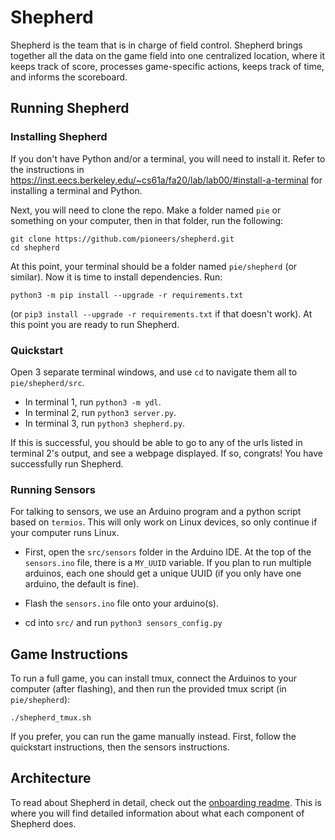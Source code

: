 # Shepherd

Shepherd is the team that is in charge of field control. 
Shepherd brings together all the data on the game field into one centralized location, where it keeps track of score, processes game-specific actions, keeps track of time, and informs the scoreboard.


## Running Shepherd 

### Installing Shepherd

If you don't have Python and/or a terminal, you will need to install it. Refer to the instructions in https://inst.eecs.berkeley.edu/~cs61a/fa20/lab/lab00/#install-a-terminal for installing a terminal and Python.

Next, you will need to clone the repo. Make a folder named `pie` or something on your computer, then in that folder, run the following:
```
git clone https://github.com/pioneers/shepherd.git
cd shepherd
```
At this point, your terminal should be a folder named `pie/shepherd` (or similar). Now it is time to install dependencies. Run:
```
python3 -m pip install --upgrade -r requirements.txt
```
(or `pip3 install --upgrade -r requirements.txt` if that doesn't work). At this point you are ready to run Shepherd.

### Quickstart

Open 3 separate terminal windows, and use `cd` to navigate them all to `pie/shepherd/src`. 
 - In terminal 1, run `python3 -m ydl`. 
 - In terminal 2, run `python3 server.py`. 
 - In terminal 3, run `python3 shepherd.py`.

If this is successful, you should be able to go to any of the urls listed in terminal 2's output, and see a webpage displayed. If so, congrats! You have successfully run Shepherd.


### Running Sensors

For talking to sensors, we use an Arduino program and a python script based on `termios`. This will only work on Linux devices, so only continue if your computer runs Linux.

 - First, open the `src/sensors` folder in the Arduino IDE. At the top of the `sensors.ino` file, there is a `MY_UUID` variable. If you plan to run multiple arduinos, each one should get a unique UUID (if you only have one arduino, the default is fine).

 - Flash the `sensors.ino` file onto your arduino(s).
 - cd into `src/` and run `python3 sensors_config.py`



## Game Instructions

To run a full game, you can install tmux, connect the Arduinos to your computer (after flashing), and then run the provided tmux script (in `pie/shepherd`):
```
./shepherd_tmux.sh
```
If you prefer, you can run the game manually instead. First, follow the quickstart instructions, then the sensors instructions.



## Architecture

To read about Shepherd in detail, check out the [onboarding readme](https://github.com/pioneers/shepherd-onboarding#about-shepherd). This is where you will find detailed information about what each component of Shepherd does.





